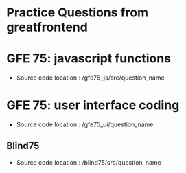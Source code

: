 # Practice Questions from greatfrontend

# GFE 75: javascript functions

- Source code location : /gfe75_js/src/question_name

# GFE 75: user interface coding

- Source code location : /gfe75_ui/question_name

## Blind75

- Source code location : /blind75/src/question_name
